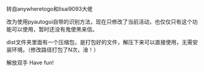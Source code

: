 转自anywheretogo和lisai9093大佬

改为使用pyautogui自带的识别方法，现在只修改了当前活动，也仅仅只有这个功能可以使用，暂时还没有鬼使黑来信。

dist文件夹里面有一个压缩包，是打包好的文件，解压下来可以直接使用，无需安装环境。（修改路径打包了N次，淦！）

解放双手 Have fun!
